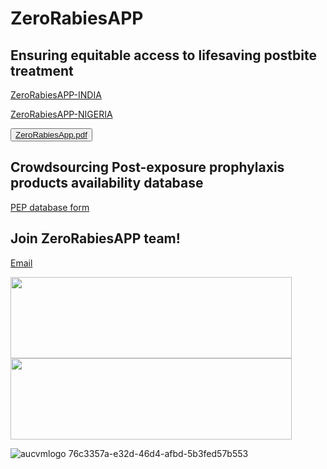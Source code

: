 # ZeroRabiesAPP

## Ensuring equitable access to lifesaving postbite treatment

 <a href="https://anyadoc.shinyapps.io/ZeroRabiesINDIA/" target="_blank">ZeroRabiesAPP-INDIA</a>
 
 <a href="https://anyadoc.shinyapps.io/ZeroRabiesNigeria/" target="_blank">ZeroRabiesAPP-NIGERIA</a>
 
<button onclick="document.location='default.asp'">[ZeroRabiesApp.pdf](https://github.com/anyadoc/ZeroRabiesAPP/files/13540222/ZeroRabiesApp.pdf)</button>


## Crowdsourcing Post-exposure prophylaxis products availability database

<a href="https://anyadoc.shinyapps.io/ZeroRabiesPEP/" target="_blank">PEP database form</a>

## Join ZeroRabiesAPP team!
<a href="mailto:abelsare@auburn.edu">Email</a>

<img src="https://github.com/anyadoc/ZeroRabiesAPP/assets/15696318/c01d0782-1a11-499d-8751-bf8cbfc6d3c6)"  width="450" height="130">
<img src="https://github.com/anyadoc/ZeroRabiesAPP/assets/15696318/76c3357a-e32d-46d4-afbd-5b3fed57b553)"  width="450" height="130">

![aucvmlogo](https://github.com/anyadoc/ZeroRabiesAPP/assets/15696318/76c3357a-e32d-46d4-afbd-5b3fed57b553)
76c3357a-e32d-46d4-afbd-5b3fed57b553
